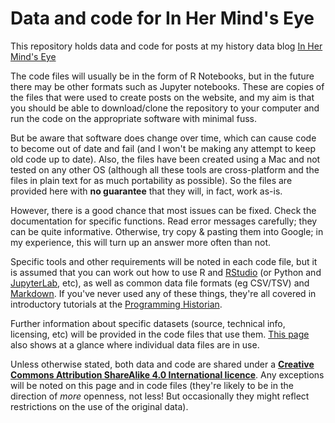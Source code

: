# Data and code for In Her Mind's Eye

This repository holds data and code for posts at my history data blog [In Her Mind's Eye](http://mindseye.sharonhoward.org/)

The code files will usually be in the form of R Notebooks, but in the future there may be other formats such as Jupyter notebooks. These are copies of the files that were used to create posts on the website, and my aim is that you should be able to download/clone the repository to your computer and run the code on the appropriate software with minimal fuss. 

But be aware that software does change over time, which can cause code to become out of date and fail (and I won't be making any attempt to keep old code up to date). Also, the files have been created using a Mac and not tested on any other OS (although all these tools are cross-platform and the files in plain text for as much portability as possible). So the files are provided here with **no guarantee** that they will, in fact, work as-is.

However, there is a good chance that most issues can be fixed. Check the documentation for specific functions. Read error messages carefully; they can be quite informative. Otherwise, try copy & pasting them into Google; in my experience, this will turn up an answer more often than not.

Specific tools and other requirements will be noted in each code file, but it is assumed that you can work out how to use R and [RStudio](https://www.rstudio.com/) (or Python and [JupyterLab](https://jupyterlab.readthedocs.io/en/stable/), etc), as well as common data file formats (eg CSV/TSV) and [Markdown](https://daringfireball.net/projects/markdown/). If you've never used any of these things, they're all covered in introductory tutorials at the [Programming Historian](https://programminghistorian.org/lessons/). 

Further information about specific datasets (source, technical info, licensing, etc) will be provided in the code files that use them. [This page](http://mindseye.sharonhoward.org/data/) also shows at a glance where individual data files are in use. 

Unless otherwise stated, both data and code are shared under a **[Creative Commons Attribution ShareAlike 4.0 International licence](http://creativecommons.org/licenses/by-sa/4.0/)**. Any exceptions will be noted on this page and in code files (they're likely to be in the direction of *more* openness, not less! But occasionally they might reflect restrictions on the use of the original data).
